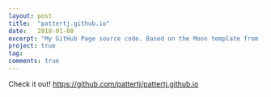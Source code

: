 ```yaml
---
layout: post
title:  "pattertj.github.io"
date:   2018-01-08
excerpt: "My GitHub Page source code. Based on the Moon template from [https://github.com/TaylanTatli](https://github.com/TaylanTatli)."
project: true
tag:
comments: true
---
```


Check it out! https://github.com/pattertj/pattertj.github.io
